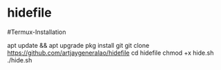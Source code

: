 # hidefile

#Termux-Installation

apt update && apt upgrade
pkg install git
git clone https://github.com/artjaygeneralao/hidefile
cd hidefile
chmod +x hide.sh
./hide.sh

